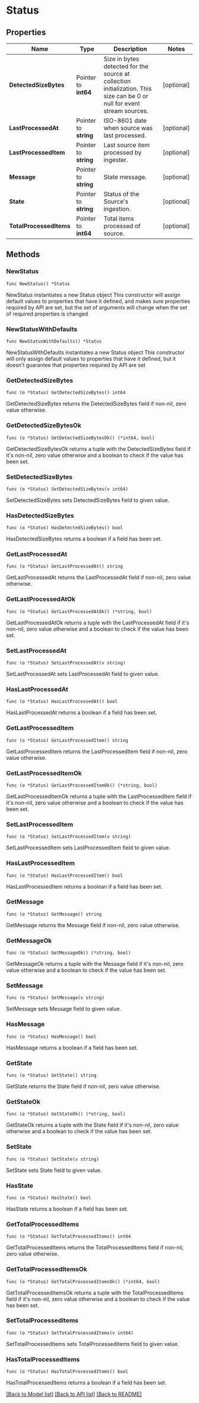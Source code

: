 # Status

## Properties

Name | Type | Description | Notes
------------ | ------------- | ------------- | -------------
**DetectedSizeBytes** | Pointer to **int64** | Size in bytes detected for the source at collection initialization. This size can be 0 or null for event stream sources. | [optional] 
**LastProcessedAt** | Pointer to **string** | ISO-8601 date when source was last processed. | [optional] 
**LastProcessedItem** | Pointer to **string** | Last source item processed by ingester. | [optional] 
**Message** | Pointer to **string** | State message. | [optional] 
**State** | Pointer to **string** | Status of the Source&#39;s ingestion. | [optional] 
**TotalProcessedItems** | Pointer to **int64** | Total items processed of source. | [optional] 

## Methods

### NewStatus

`func NewStatus() *Status`

NewStatus instantiates a new Status object
This constructor will assign default values to properties that have it defined,
and makes sure properties required by API are set, but the set of arguments
will change when the set of required properties is changed

### NewStatusWithDefaults

`func NewStatusWithDefaults() *Status`

NewStatusWithDefaults instantiates a new Status object
This constructor will only assign default values to properties that have it defined,
but it doesn't guarantee that properties required by API are set

### GetDetectedSizeBytes

`func (o *Status) GetDetectedSizeBytes() int64`

GetDetectedSizeBytes returns the DetectedSizeBytes field if non-nil, zero value otherwise.

### GetDetectedSizeBytesOk

`func (o *Status) GetDetectedSizeBytesOk() (*int64, bool)`

GetDetectedSizeBytesOk returns a tuple with the DetectedSizeBytes field if it's non-nil, zero value otherwise
and a boolean to check if the value has been set.

### SetDetectedSizeBytes

`func (o *Status) SetDetectedSizeBytes(v int64)`

SetDetectedSizeBytes sets DetectedSizeBytes field to given value.

### HasDetectedSizeBytes

`func (o *Status) HasDetectedSizeBytes() bool`

HasDetectedSizeBytes returns a boolean if a field has been set.

### GetLastProcessedAt

`func (o *Status) GetLastProcessedAt() string`

GetLastProcessedAt returns the LastProcessedAt field if non-nil, zero value otherwise.

### GetLastProcessedAtOk

`func (o *Status) GetLastProcessedAtOk() (*string, bool)`

GetLastProcessedAtOk returns a tuple with the LastProcessedAt field if it's non-nil, zero value otherwise
and a boolean to check if the value has been set.

### SetLastProcessedAt

`func (o *Status) SetLastProcessedAt(v string)`

SetLastProcessedAt sets LastProcessedAt field to given value.

### HasLastProcessedAt

`func (o *Status) HasLastProcessedAt() bool`

HasLastProcessedAt returns a boolean if a field has been set.

### GetLastProcessedItem

`func (o *Status) GetLastProcessedItem() string`

GetLastProcessedItem returns the LastProcessedItem field if non-nil, zero value otherwise.

### GetLastProcessedItemOk

`func (o *Status) GetLastProcessedItemOk() (*string, bool)`

GetLastProcessedItemOk returns a tuple with the LastProcessedItem field if it's non-nil, zero value otherwise
and a boolean to check if the value has been set.

### SetLastProcessedItem

`func (o *Status) SetLastProcessedItem(v string)`

SetLastProcessedItem sets LastProcessedItem field to given value.

### HasLastProcessedItem

`func (o *Status) HasLastProcessedItem() bool`

HasLastProcessedItem returns a boolean if a field has been set.

### GetMessage

`func (o *Status) GetMessage() string`

GetMessage returns the Message field if non-nil, zero value otherwise.

### GetMessageOk

`func (o *Status) GetMessageOk() (*string, bool)`

GetMessageOk returns a tuple with the Message field if it's non-nil, zero value otherwise
and a boolean to check if the value has been set.

### SetMessage

`func (o *Status) SetMessage(v string)`

SetMessage sets Message field to given value.

### HasMessage

`func (o *Status) HasMessage() bool`

HasMessage returns a boolean if a field has been set.

### GetState

`func (o *Status) GetState() string`

GetState returns the State field if non-nil, zero value otherwise.

### GetStateOk

`func (o *Status) GetStateOk() (*string, bool)`

GetStateOk returns a tuple with the State field if it's non-nil, zero value otherwise
and a boolean to check if the value has been set.

### SetState

`func (o *Status) SetState(v string)`

SetState sets State field to given value.

### HasState

`func (o *Status) HasState() bool`

HasState returns a boolean if a field has been set.

### GetTotalProcessedItems

`func (o *Status) GetTotalProcessedItems() int64`

GetTotalProcessedItems returns the TotalProcessedItems field if non-nil, zero value otherwise.

### GetTotalProcessedItemsOk

`func (o *Status) GetTotalProcessedItemsOk() (*int64, bool)`

GetTotalProcessedItemsOk returns a tuple with the TotalProcessedItems field if it's non-nil, zero value otherwise
and a boolean to check if the value has been set.

### SetTotalProcessedItems

`func (o *Status) SetTotalProcessedItems(v int64)`

SetTotalProcessedItems sets TotalProcessedItems field to given value.

### HasTotalProcessedItems

`func (o *Status) HasTotalProcessedItems() bool`

HasTotalProcessedItems returns a boolean if a field has been set.


[[Back to Model list]](../README.md#documentation-for-models) [[Back to API list]](../README.md#documentation-for-api-endpoints) [[Back to README]](../README.md)



